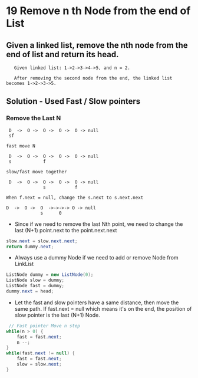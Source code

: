 # 19 Remove n th Node from the end of List

## Given a linked list, remove the nth node from the end of list and return its head.

```
   Given linked list: 1->2->3->4->5, and n = 2.

   After removing the second node from the end, the linked list becomes 1->2->3->5.
```
## Solution - Used Fast / Slow pointers

### Remove the Last N

```
 D  ->  O ->  O ->  O ->  O -> null
 sf

fast move N

 D  ->  O ->  O ->  O ->  O -> null
 s            f

slow/fast move together

 D  ->  O ->  O ->  O ->  O -> null
              s           f
        
When f.next = null, change the s.next to s.next.next

D  ->  O ->  O  ->->->-> O -> null
             s      0

```

- Since if we need to remove the last Nth point, we need to change the last (N+1) point.next to the point.next.next
```java
slow.next = slow.next.next;
return dummy.next;
```
- Always use a dummy Node if we need to add or remove Node from LinkList
```java
ListNode dummy = new ListNode(0);
ListNode slow = dummy;
ListNode fast = dummy;
dummy.next = head;
```
- Let the fast and slow pointers have a same distance, then move the same path. If fast.next = null which means it's on the end, the position of slow pointer is the last (N+1) Node.
```java
 // Fast pointer Move n step
while(n > 0) {
    fast = fast.next;
    n --;
}
while(fast.next != null) {
    fast = fast.next;
    slow = slow.next;
}
```

